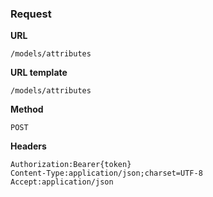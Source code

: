 ### Request

**URL**

`/models/attributes`

**URL template**

`/models/attributes`

**Method**

`POST`

**Headers**

`Authorization:Bearer{token}`  
`Content-Type:application/json;charset=UTF-8`  
`Accept:application/json`  
